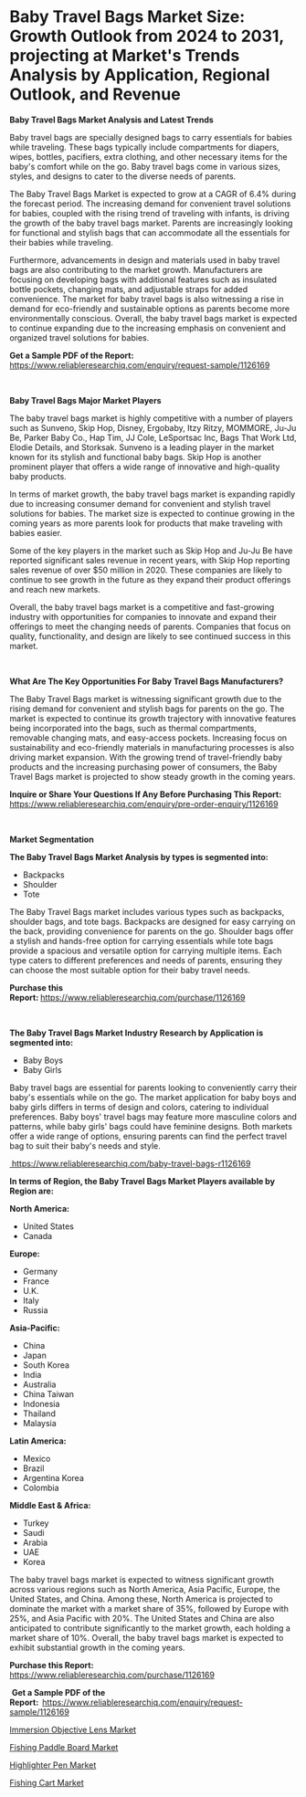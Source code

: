 <p><h1>Baby Travel Bags Market Size: Growth Outlook from 2024 to 2031, projecting at Market's Trends Analysis by Application, Regional Outlook, and Revenue</h1></p><p><strong>Baby Travel Bags Market Analysis and Latest Trends</strong></p>
<p><p>Baby travel bags are specially designed bags to carry essentials for babies while traveling. These bags typically include compartments for diapers, wipes, bottles, pacifiers, extra clothing, and other necessary items for the baby's comfort while on the go. Baby travel bags come in various sizes, styles, and designs to cater to the diverse needs of parents.</p><p>The Baby Travel Bags Market is expected to grow at a CAGR of 6.4% during the forecast period. The increasing demand for convenient travel solutions for babies, coupled with the rising trend of traveling with infants, is driving the growth of the baby travel bags market. Parents are increasingly looking for functional and stylish bags that can accommodate all the essentials for their babies while traveling.</p><p>Furthermore, advancements in design and materials used in baby travel bags are also contributing to the market growth. Manufacturers are focusing on developing bags with additional features such as insulated bottle pockets, changing mats, and adjustable straps for added convenience. The market for baby travel bags is also witnessing a rise in demand for eco-friendly and sustainable options as parents become more environmentally conscious. Overall, the baby travel bags market is expected to continue expanding due to the increasing emphasis on convenient and organized travel solutions for babies.</p></p>
<p><strong>Get a Sample PDF of the Report:&nbsp;</strong> <a href="https://www.reliableresearchiq.com/enquiry/request-sample/1126169">https://www.reliableresearchiq.com/enquiry/request-sample/1126169</a></p>
<p>&nbsp;</p>
<p><strong>Baby Travel Bags Major Market Players</strong></p>
<p><p>The baby travel bags market is highly competitive with a number of players such as Sunveno, Skip Hop, Disney, Ergobaby, Itzy Ritzy, MOMMORE, Ju-Ju Be, Parker Baby Co., Hap Tim, JJ Cole, LeSportsac Inc, Bags That Work Ltd, Elodie Details, and Storksak. Sunveno is a leading player in the market known for its stylish and functional baby bags. Skip Hop is another prominent player that offers a wide range of innovative and high-quality baby products.</p><p>In terms of market growth, the baby travel bags market is expanding rapidly due to increasing consumer demand for convenient and stylish travel solutions for babies. The market size is expected to continue growing in the coming years as more parents look for products that make traveling with babies easier.</p><p>Some of the key players in the market such as Skip Hop and Ju-Ju Be have reported significant sales revenue in recent years, with Skip Hop reporting sales revenue of over $50 million in 2020. These companies are likely to continue to see growth in the future as they expand their product offerings and reach new markets.</p><p>Overall, the baby travel bags market is a competitive and fast-growing industry with opportunities for companies to innovate and expand their offerings to meet the changing needs of parents. Companies that focus on quality, functionality, and design are likely to see continued success in this market.</p></p>
<p>&nbsp;</p>
<p><strong>What Are The Key Opportunities For Baby Travel Bags Manufacturers?</strong></p>
<p><p>The Baby Travel Bags market is witnessing significant growth due to the rising demand for convenient and stylish bags for parents on the go. The market is expected to continue its growth trajectory with innovative features being incorporated into the bags, such as thermal compartments, removable changing mats, and easy-access pockets. Increasing focus on sustainability and eco-friendly materials in manufacturing processes is also driving market expansion. With the growing trend of travel-friendly baby products and the increasing purchasing power of consumers, the Baby Travel Bags market is projected to show steady growth in the coming years.</p></p>
<p><strong>Inquire or Share Your Questions If Any Before Purchasing This Report:</strong> <a href="https://www.reliableresearchiq.com/enquiry/pre-order-enquiry/1126169">https://www.reliableresearchiq.com/enquiry/pre-order-enquiry/1126169</a></p>
<p>&nbsp;</p>
<p><strong>Market Segmentation</strong></p>
<p><strong>The Baby Travel Bags Market Analysis by types is segmented into:</strong></p>
<p><ul><li>Backpacks</li><li>Shoulder</li><li>Tote</li></ul></p>
<p><p>The Baby Travel Bags market includes various types such as backpacks, shoulder bags, and tote bags. Backpacks are designed for easy carrying on the back, providing convenience for parents on the go. Shoulder bags offer a stylish and hands-free option for carrying essentials while tote bags provide a spacious and versatile option for carrying multiple items. Each type caters to different preferences and needs of parents, ensuring they can choose the most suitable option for their baby travel needs.</p></p>
<p><strong>Purchase this Report:&nbsp;</strong><a href="https://www.reliableresearchiq.com/purchase/1126169">https://www.reliableresearchiq.com/purchase/1126169</a></p>
<p>&nbsp;</p>
<p><strong>The Baby Travel Bags Market Industry Research by Application is segmented into:</strong></p>
<p><ul><li>Baby Boys</li><li>Baby Girls</li></ul></p>
<p><p>Baby travel bags are essential for parents looking to conveniently carry their baby's essentials while on the go. The market application for baby boys and baby girls differs in terms of design and colors, catering to individual preferences. Baby boys' travel bags may feature more masculine colors and patterns, while baby girls' bags could have feminine designs. Both markets offer a wide range of options, ensuring parents can find the perfect travel bag to suit their baby's needs and style.</p></p>
<p><a href="https://www.reliableresearchiq.com/baby-travel-bags-r1126169">&nbsp;https://www.reliableresearchiq.com/baby-travel-bags-r1126169</a></p>
<p><strong>In terms of Region, the Baby Travel Bags Market Players available by Region are:</strong></p>
<p>
    <p> <strong> North America: </strong>
        <ul>
            <li>United States</li>
            <li>Canada</li>
        </ul>
        </p> 
    <p> <strong> Europe: </strong>
        <ul>
            <li>Germany</li>
            <li>France</li>
            <li>U.K.</li>
            <li>Italy</li>
            <li>Russia</li>
        </ul>
        </p> 
    <p> <strong> Asia-Pacific: </strong>
        <ul>
            <li>China</li>
            <li>Japan</li>
            <li>South Korea</li>
            <li>India</li>
            <li>Australia</li>
            <li>China Taiwan</li>
            <li>Indonesia</li>
            <li>Thailand</li>
            <li>Malaysia</li>
        </ul>
        </p> 
    <p> <strong> Latin America: </strong>
        <ul>
            <li>Mexico</li>
            <li>Brazil</li>
            <li>Argentina Korea</li>
            <li>Colombia</li>
        </ul>
        </p> 
    <p> <strong> Middle East & Africa: </strong>
        <ul>
            <li>Turkey</li>
            <li>Saudi</li>
            <li>Arabia</li>
            <li>UAE</li>
            <li>Korea</li>
        </ul>
    </p>
    </p>
<p><p>The baby travel bags market is expected to witness significant growth across various regions such as North America, Asia Pacific, Europe, the United States, and China. Among these, North America is projected to dominate the market with a market share of 35%, followed by Europe with 25%, and Asia Pacific with 20%. The United States and China are also anticipated to contribute significantly to the market growth, each holding a market share of 10%. Overall, the baby travel bags market is expected to exhibit substantial growth in the coming years.</p></p>
<p><strong>Purchase this Report: </strong><a href="https://www.reliableresearchiq.com/purchase/1126169">https://www.reliableresearchiq.com/purchase/1126169</a></p>
<p>&nbsp;<strong>Get a Sample PDF of the Report:&nbsp;&nbsp;</strong><a href="https://www.reliableresearchiq.com/enquiry/request-sample/1126169">https://www.reliableresearchiq.com/enquiry/request-sample/1126169</a></p>
<p><strong></strong></p>
<p><p><a href="https://github.com/JosephMorgnlvXXff/Market-Research-Report-List-1/blob/main/immersion-objective-lens-market.md">Immersion Objective Lens Market</a></p><p><a href="https://github.com/JordyBecker/Market-Research-Report-List-1/blob/main/fishing-paddle-board-market.md">Fishing Paddle Board Market</a></p><p><a href="https://github.com/trameciabutler45/Market-Research-Report-List-1/blob/main/highlighter-pen-market.md">Highlighter Pen Market</a></p><p><a href="https://github.com/sydneyHley85/Market-Research-Report-List-1/blob/main/fishing-cart-market.md">Fishing Cart Market</a></p></p>